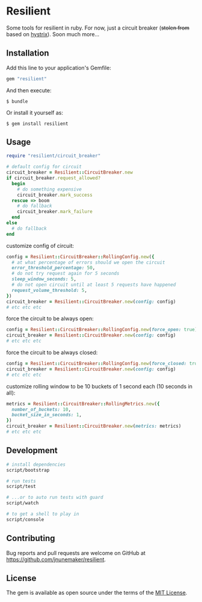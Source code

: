 # Resilient

Some tools for resilient in ruby. For now, just a circuit breaker (~~stolen from~~ based on [hystrix](https://github.com/netflix/hystrix)). Soon much more...

## Installation

Add this line to your application's Gemfile:

```ruby
gem "resilient"
```

And then execute:

    $ bundle

Or install it yourself as:

    $ gem install resilient

## Usage

```ruby
require "resilient/circuit_breaker"

# default config for circuit
circuit_breaker = Resilient::CircuitBreaker.new
if circuit_breaker.request_allowed?
  begin
    # do something expensive
    circuit_breaker.mark_success
  rescue => boom
    # do fallback
    circuit_breaker.mark_failure
  end
else
  # do fallback
end
```

customize config of circuit:

```ruby
config = Resilient::CircuitBreaker::RollingConfig.new({
  # at what percentage of errors should we open the circuit
  error_threshold_percentage: 50,
  # do not try request again for 5 seconds
  sleep_window_seconds: 5,
  # do not open circuit until at least 5 requests have happened
  request_volume_threshold: 5,
})
circuit_breaker = Resilient::CircuitBreaker.new(config: config)
# etc etc etc
```

force the circuit to be always open:

```ruby
config = Resilient::CircuitBreaker::RollingConfig.new(force_open: true)
circuit_breaker = Resilient::CircuitBreaker.new(config: config)
# etc etc etc
```

force the circuit to be always closed:

```ruby
config = Resilient::CircuitBreaker::RollingConfig.new(force_closed: true)
circuit_breaker = Resilient::CircuitBreaker.new(config: config)
# etc etc etc
```

customize rolling window to be 10 buckets of 1 second each (10 seconds in all):

```ruby
metrics = Resilient::CircuitBreaker::RollingMetrics.new({
  number_of_buckets: 10,
  bucket_size_in_seconds: 1,
})
circuit_breaker = Resilient::CircuitBreaker.new(metrics: metrics)
# etc etc etc
```

## Development

```bash
# install dependencies
script/bootstrap

# run tests
script/test

# ...or to auto run tests with guard
script/watch

# to get a shell to play in
script/console
```

## Contributing

Bug reports and pull requests are welcome on GitHub at https://github.com/jnunemaker/resilient.

## License

The gem is available as open source under the terms of the [MIT License](http://opensource.org/licenses/MIT).
